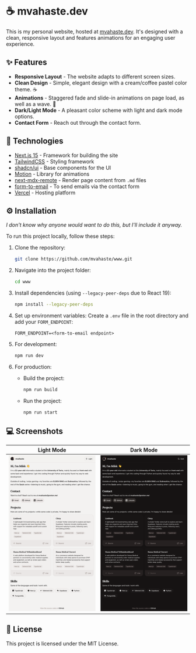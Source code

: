 # ☕ mvahaste.dev

This is my personal website, hosted at [mvahaste.dev](https://mvahaste.dev). It's designed with a clean, responsive layout and features animations for an engaging user experience.

## ✨ Features

- **Responsive Layout** - The website adapts to different screen sizes.
- **Clean Design** - Simple, elegant design with a cream/coffee pastel color theme. ☕
- **Animations** - Staggered fade and slide-in animations on page load, as well as a wave. 👋
- **Dark/Light Mode** - A pleasant color scheme with light and dark mode options. 
- **Contact Form** - Reach out through the contact form.

## 🧰 Technologies

- [Next.js 15](https://nextjs.org/) - Framework for building the site
- [TailwindCSS](https://tailwindcss.com/) - Styling framework
- [shadcn/ui](https://ui.shadcn.com/) - Base components for the UI
- [Motion](https://motion.dev/) - Library for animations
- [next-mdx-remote](https://github.com/hashicorp/next-mdx-remote) - Render page content from `.md` files
- [form-to-email](https://www.form-to-email.com/) - To send emails via the contact form
- [Vercel](https://vercel.com/) - Hosting platform

## ⚙️ Installation

_I don't know why anyone would want to do this, but I'll include it anyway._

To run this project locally, follow these steps:

1. Clone the repository:
   ```bash
   git clone https://github.com/mvahaste/www.git
   ```
2. Navigate into the project folder:
   ```bash
   cd www
   ```
3. Install dependencies (using `--legacy-peer-deps` due to React 19):
   ```bash
   npm install --legacy-peer-deps
   ```
4. Set up environment variables:
   Create a `.env` file in the root directory and add your `FORM_ENDPOINT`:

   ```env
   FORM_ENDPOINT=<form-to-email endpoint>
   ```

5. For development:

   ```bash
   npm run dev
   ```

6. For production:
   - Build the project:
     ```bash
     npm run build
     ```
   - Run the project:
     ```bash
     npm run start
     ```

## 💻 Screenshots

| Light Mode                                     | Dark Mode                                    |
| ---------------------------------------------- | -------------------------------------------- |
| ![Light mode screenshot](screenshot-light.png) | ![Dark mode screenshot](screenshot-dark.png) |

## 📜 License

This project is licensed under the MIT License.
